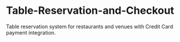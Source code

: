 # Table-Reservation-and-Checkout
Table reservation system for restaurants and venues with Credit Card payment integration.
